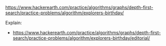 https://www.hackerearth.com/practice/algorithms/graphs/depth-first-search/practice-problems/algorithm/explorers-birthday/

Explain:

- https://www.hackerearth.com/practice/algorithms/graphs/depth-first-search/practice-problems/algorithm/explorers-birthday/editorial/
